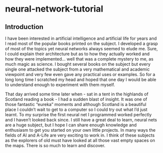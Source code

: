 # neural-network-tutorial

## Introduction
 
I have been interested in artificial intelligence and artificial life for years and I read most of the popular books printed on the subject. I developed a grasp of most of the topics yet neural networks always seemed to elude me. Sure, I could explain their architecture but as to how they actually worked and how they were implemented… well that was a complete mystery to me, as much magic as science. I bought several books on the subject but every single one attacked the subject from a very mathematical and academic viewpoint and very few even gave any practical uses or examples. So for a long long time I scratched my head and hoped that one day I would be able to understand enough to experiment with them myself.
 
That day arrived some time later when - sat in a tent in the highlands of Scotland reading a book - I had a sudden blast of insight. It was one of those fantastic “eureka” moments and although Scotland is a beautiful place I couldn’t wait to get to a computer so I could try out what I’d just learnt. To my surprise the first neural net I programmed worked perfectly and I haven’t looked back since. I still have a great deal to learn, neural nets are a huge subject, but I hope I can share enough knowledge and enthusiasm to get you started on your own little projects. In many ways the fields of AI and A-Life are very exciting to work in. I think of these subjects as the explorers of old must have looked at all those vast empty spaces on the maps. There is so much to learn and discover.
